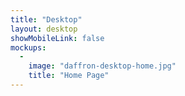 ```yaml
---
title: "Desktop"
layout: desktop
showMobileLink: false
mockups:
  -
    image: "daffron-desktop-home.jpg"
    title: "Home Page"
---
```


